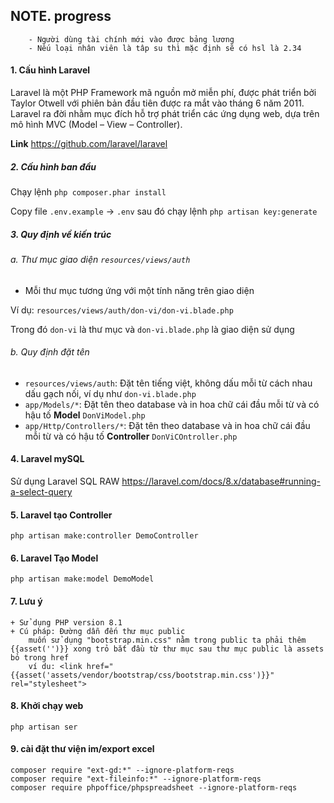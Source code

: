 ## NOTE. progress
````
    - Người dùng tài chính mới vào được bảng lương 
    - Nếu loại nhân viên là tâp su thì mặc định sẽ có hsl là 2.34
````


#### 1. Cấu hình Laravel

Laravel là một PHP Framework mã nguồn mở miễn phí, được phát triển bởi Taylor Otwell với phiên bản đầu tiên được ra mắt vào tháng 6 năm 2011. Laravel ra đời nhằm mục đích hỗ trợ phát triển các ứng dụng web, dựa trên mô hình MVC (Model – View – Controller).

**Link** https://github.com/laravel/laravel

##### 2. Cấu hình ban đầu
Chạy lệnh `php composer.phar install`

Copy file `.env.example` -> `.env` sau đó chạy lệnh `php artisan key:generate`


##### 3. Quy định về kiến trúc

###### a. Thư mục giao diện `resources/views/auth`

- Mỗi thư mục tương ứng với một tính năng trên giao diện

Ví dụ: `resources/views/auth/don-vi/don-vi.blade.php`

Trong đó `don-vi` là thư mục và `don-vi.blade.php` là giao diện sử dụng

###### b. Quy định đặt tên

- `resources/views/auth`: Đặt tên tiếng việt, không dấu mỗi từ cách nhau dấu gạch nối, ví dụ như `don-vi.blade.php`
- `app/Models/*`: Đặt tên theo database và in hoa chữ cái đầu mỗi từ và có hậu tố **Model**  `DonViModel.php`
- `app/Http/Controllers/*`: Đặt tên theo database và in hoa chữ cái đầu mỗi từ và có hậu tố **Controller** `DonViCOntroller.php`

#### 4. Laravel mySQL

Sử dụng Laravel SQL RAW https://laravel.com/docs/8.x/database#running-a-select-query

#### 5. Laravel tạo Controller

```
php artisan make:controller DemoController
```

#### 6. Laravel Tạo Model

```
php artisan make:model DemoModel
```
#### 7. Lưu ý

```
+ Sử dụng PHP version 8.1
+ Cú pháp: Đường dẫn đến thư mục public
    muốn sử dụng "bootstrap.min.css" nằm trong public ta phải thêm {{asset('')}} xong trỏ bắt đầu từ thư mục sau thư mục public là assets bỏ trong href
    ví du: <link href="{{asset('assets/vendor/bootstrap/css/bootstrap.min.css')}}" rel="stylesheet">
```

#### 8. Khởi chạy web
```
php artisan ser
```

#### 9. cài đặt thư viện im/export excel
```
composer require "ext-gd:*" --ignore-platform-reqs
composer require "ext-fileinfo:*" --ignore-platform-reqs
composer require phpoffice/phpspreadsheet --ignore-platform-reqs
```


